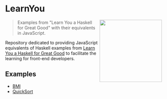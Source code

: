 # LearnYou

<img width="200" src="https://jorgetavares.files.wordpress.com/2011/06/haskell-book-cover.png" align="right" />

> Examples from "Learn You a Haskell for Great Good" with their equivalents in JavaScript.

Repository dedicated to providing JavaScript equivalents of Haskell examples from [Learn You a Haskell for Great Good](https://www.amazon.co.uk/Learn-You-Haskell-Great-Good/dp/1593272839) to facilitate the learning for front-end developers.

## Examples

* [BMI](examples/BMI.md)
* [QuickSort](examples/QUICKSORT.md)
